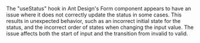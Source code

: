 The "useStatus" hook in Ant Design's Form component appears to have an issue where it does not correctly update the status in some cases. This results in unexpected behavior, such as an incorrect initial state for the status, and the incorrect order of states when changing the input value. The issue affects both the start of input and the transition from invalid to valid.

